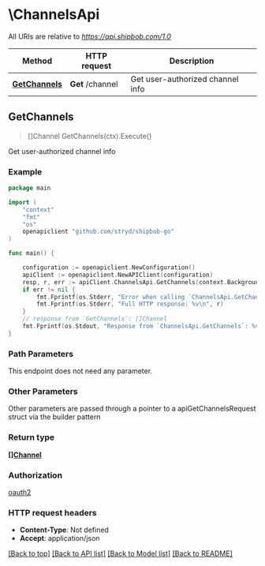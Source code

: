 # \ChannelsApi

All URIs are relative to *https://api.shipbob.com/1.0*

Method | HTTP request | Description
------------- | ------------- | -------------
[**GetChannels**](ChannelsApi.md#GetChannels) | **Get** /channel | Get user-authorized channel info



## GetChannels

> []Channel GetChannels(ctx).Execute()

Get user-authorized channel info

### Example

```go
package main

import (
    "context"
    "fmt"
    "os"
    openapiclient "github.com/stryd/shipbob-go"
)

func main() {

    configuration := openapiclient.NewConfiguration()
    apiClient := openapiclient.NewAPIClient(configuration)
    resp, r, err := apiClient.ChannelsApi.GetChannels(context.Background()).Execute()
    if err != nil {
        fmt.Fprintf(os.Stderr, "Error when calling `ChannelsApi.GetChannels``: %v\n", err)
        fmt.Fprintf(os.Stderr, "Full HTTP response: %v\n", r)
    }
    // response from `GetChannels`: []Channel
    fmt.Fprintf(os.Stdout, "Response from `ChannelsApi.GetChannels`: %v\n", resp)
}
```

### Path Parameters

This endpoint does not need any parameter.

### Other Parameters

Other parameters are passed through a pointer to a apiGetChannelsRequest struct via the builder pattern


### Return type

[**[]Channel**](Channel.md)

### Authorization

[oauth2](../README.md#oauth2)

### HTTP request headers

- **Content-Type**: Not defined
- **Accept**: application/json

[[Back to top]](#) [[Back to API list]](../README.md#documentation-for-api-endpoints)
[[Back to Model list]](../README.md#documentation-for-models)
[[Back to README]](../README.md)


